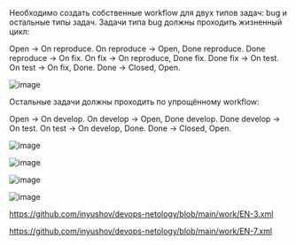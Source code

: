Необходимо создать собственные workflow для двух типов задач: bug и остальные типы задач. Задачи типа bug должны проходить жизненный цикл:

Open -> On reproduce.
On reproduce -> Open, Done reproduce.
Done reproduce -> On fix.
On fix -> On reproduce, Done fix.
Done fix -> On test.
On test -> On fix, Done.
Done -> Closed, Open.

![image](https://github.com/inyushov/devops-netology/assets/127683348/fa4fb33f-321e-44f3-b0a1-9fa5dab06a24)

Остальные задачи должны проходить по упрощённому workflow:

Open -> On develop.
On develop -> Open, Done develop.
Done develop -> On test.
On test -> On develop, Done.
Done -> Closed, Open.

![image](https://github.com/inyushov/devops-netology/assets/127683348/896a4dd0-d94b-4cb0-a3c1-c68dd16e2576)

![image](https://github.com/inyushov/devops-netology/assets/127683348/f1232d1b-7867-4834-9747-fa02133ecb8c)

![image](https://github.com/inyushov/devops-netology/assets/127683348/60336a09-469b-4100-837c-bbb6c1063244)

![image](https://github.com/inyushov/devops-netology/assets/127683348/7c9fe06f-6674-4de8-9de5-de74566f010f)

https://github.com/inyushov/devops-netology/blob/main/work/EN-3.xml

https://github.com/inyushov/devops-netology/blob/main/work/EN-7.xml
